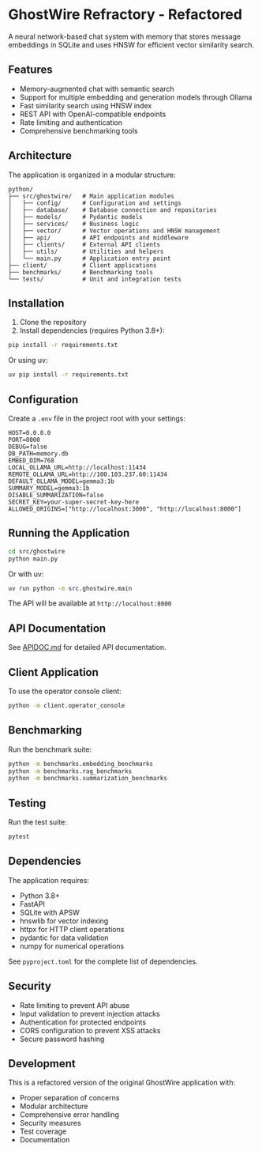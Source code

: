 # GhostWire Refractory - Refactored

A neural network-based chat system with memory that stores message embeddings in SQLite and uses HNSW for efficient vector similarity search.

## Features

- Memory-augmented chat with semantic search
- Support for multiple embedding and generation models through Ollama
- Fast similarity search using HNSW index
- REST API with OpenAI-compatible endpoints
- Rate limiting and authentication
- Comprehensive benchmarking tools

## Architecture

The application is organized in a modular structure:

```
python/
├── src/ghostwire/   # Main application modules
│   ├── config/      # Configuration and settings
│   ├── database/    # Database connection and repositories  
│   ├── models/      # Pydantic models
│   ├── services/    # Business logic
│   ├── vector/      # Vector operations and HNSW management
│   ├── api/         # API endpoints and middleware
│   ├── clients/     # External API clients
│   ├── utils/       # Utilities and helpers
│   └── main.py      # Application entry point
├── client/          # Client applications
├── benchmarks/      # Benchmarking tools
└── tests/           # Unit and integration tests
```

## Installation

1. Clone the repository
2. Install dependencies (requires Python 3.8+):

```bash
pip install -r requirements.txt
```

Or using uv:

```bash
uv pip install -r requirements.txt
```

## Configuration

Create a `.env` file in the project root with your settings:

```env
HOST=0.0.0.0
PORT=8000
DEBUG=false
DB_PATH=memory.db
EMBED_DIM=768
LOCAL_OLLAMA_URL=http://localhost:11434
REMOTE_OLLAMA_URL=http://100.103.237.60:11434
DEFAULT_OLLAMA_MODEL=gemma3:1b
SUMMARY_MODEL=gemma3:1b
DISABLE_SUMMARIZATION=false
SECRET_KEY=your-super-secret-key-here
ALLOWED_ORIGINS=["http://localhost:3000", "http://localhost:8000"]
```

## Running the Application

```bash
cd src/ghostwire
python main.py
```

Or with uv:

```bash
uv run python -m src.ghostwire.main
```

The API will be available at `http://localhost:8000`

## API Documentation

See [APIDOC.md](APIDOC.md) for detailed API documentation.

## Client Application

To use the operator console client:

```bash
python -m client.operator_console
```

## Benchmarking

Run the benchmark suite:

```bash
python -m benchmarks.embedding_benchmarks
python -m benchmarks.rag_benchmarks
python -m benchmarks.summarization_benchmarks
```

## Testing

Run the test suite:

```bash
pytest
```

## Dependencies

The application requires:
- Python 3.8+
- FastAPI
- SQLite with APSW
- hnswlib for vector indexing
- httpx for HTTP client operations
- pydantic for data validation
- numpy for numerical operations

See `pyproject.toml` for the complete list of dependencies.

## Security

- Rate limiting to prevent API abuse
- Input validation to prevent injection attacks
- Authentication for protected endpoints
- CORS configuration to prevent XSS attacks
- Secure password hashing

## Development

This is a refactored version of the original GhostWire application with:
- Proper separation of concerns
- Modular architecture
- Comprehensive error handling
- Security measures
- Test coverage
- Documentation